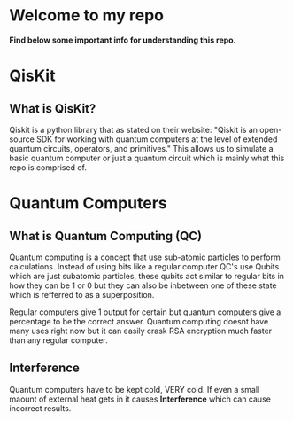 # Welcome to my repo
**Find below some important info for understanding this repo.** 

# QisKit

## What is QisKit?
Qiskit is a python library that as stated on their website: "Qiskit is an open-source SDK for working with quantum computers at the level of extended quantum circuits, operators, and primitives."
This allows us to simulate a basic quantum computer or just a quantum circuit which is mainly what this repo is comprised of.


# Quantum Computers 

## What is Quantum Computing (QC)
Quantum computing is a concept that use sub-atomic particles to perform calculations.
Instead of using bits like a regular computer QC's use Qubits which are just subatomic particles, these qubits act similar to regular bits in how they can be 1 or 0 but they can also be inbetween one of these state which is refferred to as a superposition.

Regular computers give 1 output for certain but quantum computers give a percentage to be the correct answer.
Quantum computing doesnt have many uses right now but it can easily crask RSA encryption much faster than any regular computer.

## Interference
Quantum computers have to be kept cold, VERY cold. If even a small maount of external heat gets in it causes **Interference** which can cause incorrect results.
